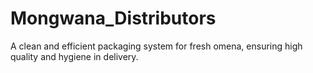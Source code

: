 # Mongwana_Distributors
A clean and efficient packaging system for fresh omena, ensuring high quality and hygiene in delivery.
